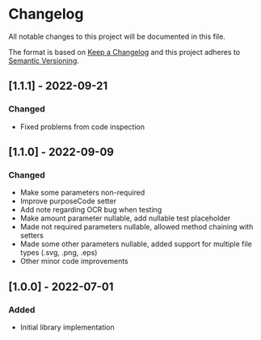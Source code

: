 # Changelog
All notable changes to this project will be documented in this file.

The format is based on [Keep a Changelog](http://keepachangelog.com/en/1.0.0/)
and this project adheres to [Semantic Versioning](http://semver.org/spec/v2.0.0.html).

## [1.1.1] - 2022-09-21
### Changed
- Fixed problems from code inspection

## [1.1.0] - 2022-09-09
### Changed
- Make some parameters non-required
- Improve purposeCode setter
- Add note regarding OCR bug when testing
- Make amount parameter nullable, add nullable test placeholder
- Made not required parameters nullable, allowed method chaining with setters
- Made some other parameters nullable, added support for multiple file types (.svg, .png, .eps)
- Other minor code improvements

## [1.0.0] - 2022-07-01
### Added
- Initial library implementation

